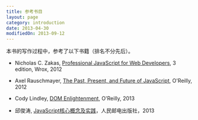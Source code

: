 ```yaml
---
title: 参考书目
layout: page
category: introduction
date: 2013-04-30
modifiedOn: 2013-09-12
---
```


本书的写作过程中，参考了以下书籍（排名不分先后）。

- Nicholas C. Zakas, [Professional JavaScript for Web Developers](http://www.amazon.com/Professional-JavaScript-Developers-Nicholas-Zakas/dp/1118026691), 3 edition, Wrox, 2012

- Axel Rauschmayer, [The Past, Present, and Future of JavaScript](http://oreilly.com/javascript/radarreports/past-present-future-javascript.html), O'Reilly, 2012

- Cody Lindley, [DOM Enlightenment](http://domenlightenment.com/), O'Reilly, 2013

- 邱俊涛, [JavaScript核心概念及实践](http://icodeit.org/jsccp/)，人民邮电出版社，2013
